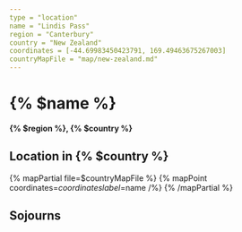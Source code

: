 ```yaml
---
type = "location"
name = "Lindis Pass"
region = "Canterbury"
country = "New Zealand"
coordinates = [-44.69983450423791, 169.49463675267003]
countryMapFile = "map/new-zealand.md"
---
```


# {% $name %}

**{% $region %}, {% $country %}**

## Location in {% $country %}

{% mapPartial file=$countryMapFile %}
  {% mapPoint coordinates=$coordinates label=$name /%}
{% /mapPartial %}

## Sojourns
